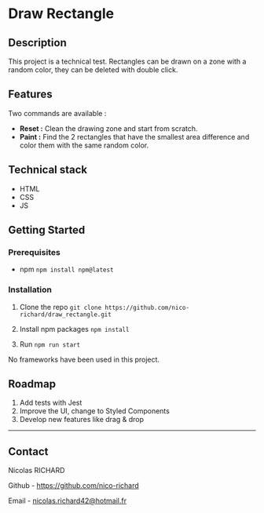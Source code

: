 
# Draw Rectangle

## Description

This project is a technical test.
Rectangles can be drawn on a zone with a random color, they can be deleted with double click.


## Features

Two commands are available :
- **Reset :** Clean the drawing zone and start from scratch.
- **Paint :** Find the 2 rectangles that have the smallest area difference and color them with the same random color.

## Technical stack

- HTML
- CSS
- JS

## Getting Started

### Prerequisites

- npm
`npm install npm@latest`

### Installation

1. Clone the repo
`git clone https://github.com/nico-richard/draw_rectangle.git`

2. Install npm packages
`npm install`

3. Run
`npm run start`

No frameworks have been used in this project.

## Roadmap

1. Add tests with Jest
2. Improve the UI, change to Styled Components
3. Develop new features like drag & drop

---

## Contact

Nicolas RICHARD

Github - https://github.com/nico-richard

Email - nicolas.richard42@hotmail.fr